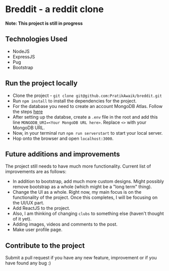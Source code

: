 # Breddit - a reddit clone

**Note: This project is still in progress**

## Technologies Used

* NodeJS
* ExpressJS
* Pug
* Bootstrap

## Run the project locally

* Clone the project - `git clone git@github.com:PratikAwaik/breddit.git`
* Run `npm install` to install the dependencies for the project.
* For the database you need to create an account MongoDB Atlas. Follow the steps [here](https://developer.mozilla.org/en-US/docs/Learn/Server-side/Express_Nodejs/mongoose#setting_up_the_mongodb_database)
* After setting up the databse, create a `.env` file in the root and add this line `MONGODB_URI=<Your MongoDB URL here>`. Replace `<>` with your MongoDB URL.
* Now, in your terminal run `npm run serverstart` to start your local server.
* Hop onto the browser and open `localhost:3000`.

## Future additions and improvements

The project still needs to have much more functionality. Current list of improvements are as follows:

* In addition to bootstrap, add much more custom designs. Might possibly remove bootstrap as a whole (which might be a "long term" thing).
* Change the UI as a whole. Right now, my main focus is on the functionality of the project. Once this completes, I will be focusing on the UI/UX part.
* Add ReactJS to the project.
* Also, I am thinking of changing `clubs` to something else (haven't thought of it yet).
* Adding images, videos and comments to the post.
* Make user profile page.

## Contribute to the project

Submit a pull request if you have any new feature, improvement or if you have found any bug :)


